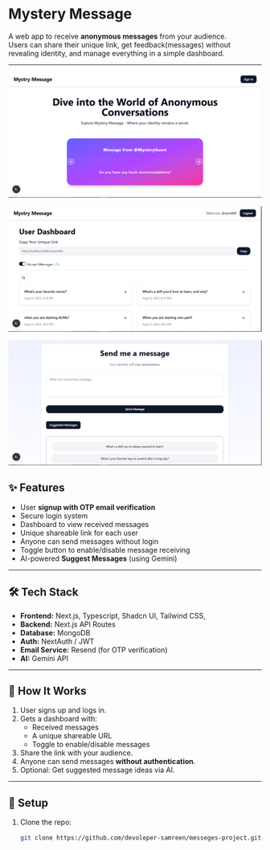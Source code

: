 # Mystery Message

A web app to receive **anonymous messages** from your audience.  
Users can share their unique link, get feedback(messages) without revealing identity, and manage everything in a simple dashboard.

---

![Home page](public/mess3.PNG)

![Reciever side](public/mess1.PNG)

![Sender side](public/mess2.PNG)

## ✨ Features

- User **signup with OTP email verification**
- Secure login system
- Dashboard to view received messages
- Unique shareable link for each user
- Anyone can send messages without login
- Toggle button to enable/disable message receiving
- AI-powered **Suggest Messages** (using Gemini)

---

## 🛠 Tech Stack

- **Frontend:** Next.js, Typescript, Shadcn UI, Tailwind CSS,
- **Backend:** Next.js API Routes
- **Database:** MongoDB
- **Auth:** NextAuth / JWT
- **Email Service:** Resend (for OTP verification)
- **AI:** Gemini API

---

## 🔗 How It Works

1. User signs up and logs in.
2. Gets a dashboard with:
   - Received messages
   - A unique shareable URL
   - Toggle to enable/disable messages
3. Share the link with your audience.
4. Anyone can send messages **without authentication**.
5. Optional: Get suggested message ideas via AI.

---

## 🚀 Setup

1. Clone the repo:
   ```bash
   git clone https://github.com/devoleper-samreen/messeges-project.git
   ```

